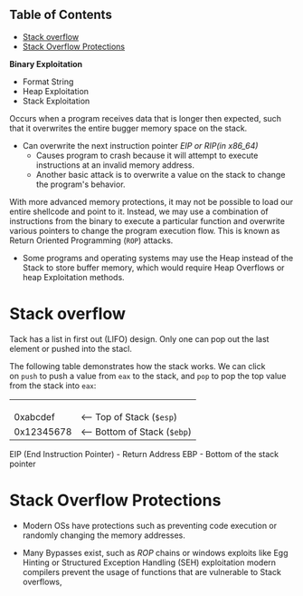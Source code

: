 ## Table of Contents

- [Stack overflow](#stack\overflow)
- [Stack Overflow Protections](#stack\overflow\protections)


**Binary Exploitation**
- Format String
- Heap Exploitation
- Stack Exploitation

Occurs when a program receives data that is longer then expected, such that it overwrites the entire bugger memory space on the stack.
- Can overwrite the next instruction pointer *EIP or RIP(in x86_64)*
	- Causes program to crash because it will attempt to execute instructions at an invalid memory address. 
	- Another basic attack is to overwrite a value on the stack to change the program's behavior.

With more advanced memory protections, it may not be possible to load our entire shellcode and point to it. Instead, we may use a combination of instructions from the binary to execute a particular function and overwrite various pointers to change the program execution flow. This is known as Return Oriented Programming (`ROP`) attacks.


- Some programs and operating systems may use the Heap instead of the Stack to store buffer memory, which would require Heap Overflows or heap Exploitation methods.



# Stack overflow
Tack has a list in first out (LIFO) design. Only one can pop out the last element or pushed into the stacl.

The following table demonstrates how the stack works. We can click on `push` to push a value from `eax` to the stack, and `pop` to pop the top value from the stack into `eax`:

|   |   |
|---|---|
|||
|||
|||
|0xabcdef|<-- Top of Stack (`$esp`)|
|0x12345678|<-- Bottom of Stack (`$ebp`)|


EIP (End Instruction Pointer) - Return Address
EBP - Bottom of the stack pointer

# Stack Overflow Protections
- Modern OSs have protections such as preventing code execution or randomly changing the memory addresses. 

- Many Bypasses exist, such as *ROP* chains or windows exploits like Egg Hinting or Structured Exception Handling (SEH) exploitation
modern compilers prevent the usage of functions that are vulnerable to Stack overflows,

